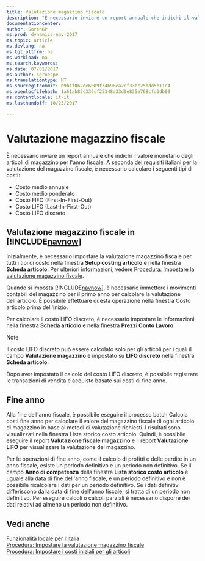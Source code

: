 ```yaml
---
title: Valutazione magazzino fiscale
description: "È necessario inviare un report annuale che indichi il valore monetario degli articoli di magazzino per l'anno fiscale."
documentationcenter: 
author: SorenGP
ms.prod: dynamics-nav-2017
ms.topic: article
ms.devlang: na
ms.tgt_pltfrm: na
ms.workload: na
ms.search.keywords: 
ms.date: 07/01/2017
ms.author: sgroespe
ms.translationtype: HT
ms.sourcegitcommit: b9b1f062ee6009f34698ea2cf33bc25bdd5b11e4
ms.openlocfilehash: 1a61ab85c336cf25348a33d9e835e768cfd3db09
ms.contentlocale: it-it
ms.lasthandoff: 10/23/2017

---
```

# <a name="fiscal-inventory-valuation"></a>Valutazione magazzino fiscale
È necessario inviare un report annuale che indichi il valore monetario degli articoli di magazzino per l'anno fiscale. A seconda dei requisiti italiani per la valutazione del magazzino fiscale, è necessario calcolare i seguenti tipi di costi:  

- Costo medio annuale  
- Costo medio ponderato  
- Costo FIFO (First-In-First-Out)  
- Costo LIFO (Last-In-First-Out)  
- Costo LIFO discreto  

## <a name="fiscal-inventory-valuation-in-includenavnowincludesnavnowmdmd"></a>Valutazione magazzino fiscale in [!INCLUDE[navnow](../../includes/navnow_md.md)]  
Inizialmente, è necessario impostare la valutazione magazzino fiscale per tutti i tipi di costo nella finestra **Setup costing articolo** e nella finestra **Scheda articolo**. Per ulteriori informazioni, vedere [Procedura: Impostare la valutazione magazzino fiscale](how-to-set-up-fiscal-inventory-valuation.md).  

Quando si imposta [!INCLUDE[navnow](../../includes/navnow_md.md)], è necessario immettere i movimenti contabili del magazzino per il primo anno per calcolare la valutazione dell'articolo. È possibile effettuare questa operazione nella finestra Costo articolo prima dell'inizio.  

Per calcolare il costo LIFO discreto, è necessario impostare le informazioni nella finestra **Scheda articolo** e nella finestra **Prezzi Conto Lavoro**.

> [!NOTE]  
>  Il costo LIFO discreto può essere calcolato solo per gli articoli per i quali il campo **Valutazione magazzino** è impostato su **LIFO discreto** nella finestra **Scheda articolo**.

Dopo aver impostato il calcolo del costo LIFO discreto, è possibile registrare le transazioni di vendita e acquisto basate sui costi di fine anno.  

## <a name="end-of-year"></a>Fine anno  
 Alla fine dell'anno fiscale, è possibile eseguire il processo batch Calcola costi fine anno per calcolare il valore del magazzino fiscale di ogni articolo di magazzino in base ai metodi di valutazione richiesti. I risultati sono visualizzati nella finestra Lista storico costo articolo. Quindi, è possibile eseguire il report **Valutazione fiscale magazzino** e il report **Valutazione LIFO** per visualizzare la valutazione del magazzino.  

 Per le operazioni di fine anno, come il calcolo di profitti e delle perdite in un anno fiscale, esiste un periodo definitivo e un periodo non definitivo. Se il campo **Anno di competenza** della finestra **Lista storico costo articolo** è uguale alla data di fine dell'anno fiscale, è un periodo definitivo e non è possibile ricalcolare i dati per un periodo definitivo. Se i dati definitivi differiscono dalla data di fine dell'anno fiscale, si tratta di un periodo non definitivo. Per eseguire calcoli o calcoli parziali è necessario disporre dei dati relativi ad almeno un periodo non definitivo.

## <a name="see-also"></a>Vedi anche  
 [Funzionalità locale per l'Italia](italy-local-functionality.md)   
 [Procedura: Impostare la valutazione magazzino fiscale](how-to-set-up-fiscal-inventory-valuation.md)   
 [Procedura: Impostare i costi iniziali per gli articoli](how-to-set-up-initial-item-costs.md)


